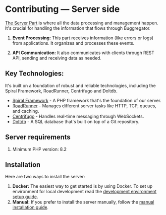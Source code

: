 # Contributing — Server side

[The Server Part](https://github.com/buggregator/server) is where all the data processing and management happen. It's
crucial for handling the information that flows through Buggregator.

1. **Event Processing:** This part receives information (like errors or logs) from applications. It organizes and
   processes these events.

2. **API Communication:** It also communicates with clients through REST API, sending and receiving data as needed.

## Key Technologies:

It's built on a foundation of robust and reliable technologies, including the Spiral Framework, RoadRunner, Centrifugo
and Doltdb.

- [Spiral Framework](https://spiral.dev/) - A PHP framework that's the foundation of our server.
- [RoadRunner](https://roadrunner.dev/) - Manages different server tasks like HTTP, TCP, queues, and caching.
- [Centrifugo](https://centrifugal.dev/) - Handles real-time messaging through WebSockets.
- [Doltdb](https://github.com/dolthub/dolt) - A SQL database that's built on top of a Git repository.

## Server requirements

1. Minimum PHP version: 8.2

## Installation

Here are two ways to install the server:

1. **Docker:** The easiest way to get started is by using Docker. To set up environment for local development read
   the [development environment setup guide](../cookbook/docker-install).
2. **Manual:** If you prefer to install the server manually, follow the [manual installation guide](../cookbook/manual-install.md).